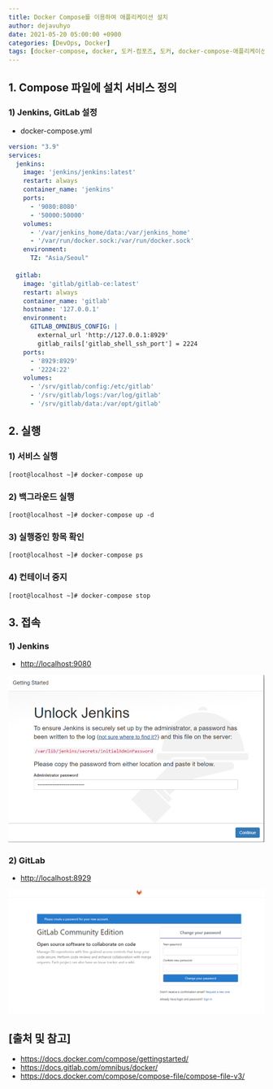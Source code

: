 ```yaml
---
title: Docker Compose를 이용하여 애플리케이션 설치
author: dejavuhyo
date: 2021-05-20 05:00:00 +0900
categories: [DevOps, Docker]
tags: [docker-compose, docker, 도커-컴포즈, 도커, docker-compose-애플리케이션-설치]
---
```


## 1. Compose 파일에 설치 서비스 정의

### 1) Jenkins, GitLab 설정

* docker-compose.yml

```yaml
version: "3.9"
services:
  jenkins:
    image: 'jenkins/jenkins:latest'
    restart: always
    container_name: 'jenkins'
    ports:
      - '9080:8080'
      - '50000:50000'
    volumes:
      - '/var/jenkins_home/data:/var/jenkins_home'
      - '/var/run/docker.sock:/var/run/docker.sock'
    environment:
      TZ: "Asia/Seoul"

  gitlab:
    image: 'gitlab/gitlab-ce:latest'
    restart: always
    container_name: 'gitlab'
    hostname: '127.0.0.1'
    environment:
      GITLAB_OMNIBUS_CONFIG: |
        external_url 'http://127.0.0.1:8929'
        gitlab_rails['gitlab_shell_ssh_port'] = 2224
    ports:
      - '8929:8929'
      - '2224:22'
    volumes:
      - '/srv/gitlab/config:/etc/gitlab'
      - '/srv/gitlab/logs:/var/log/gitlab'
      - '/srv/gitlab/data:/var/opt/gitlab'
```

## 2. 실행

### 1) 서비스 실행

```shell
[root@localhost ~]# docker-compose up
```

### 2) 백그라운드 실행

```shell
[root@localhost ~]# docker-compose up -d
```

### 3) 실행중인 항목 확인

```shell
[root@localhost ~]# docker-compose ps
```

### 4) 컨테이너 중지

```shell
[root@localhost ~]# docker-compose stop
```

## 3. 접속

### 1) Jenkins

* <http://localhost:9080>

![jenkins](/assets/img/2021-05-20-install-application-using-docker-compose/jenkins.png)

### 2) GitLab

* <http://localhost:8929>

![gitlab](/assets/img/2021-05-20-install-application-using-docker-compose/gitlab.png)

## [출처 및 참고]
* <https://docs.docker.com/compose/gettingstarted/>
* <https://docs.gitlab.com/omnibus/docker/>
* <https://docs.docker.com/compose/compose-file/compose-file-v3/>
